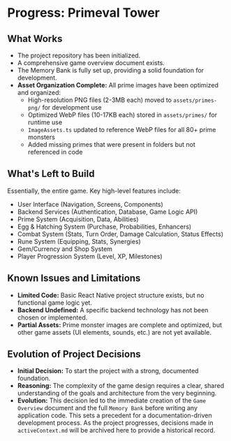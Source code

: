 # Progress: Primeval Tower

## What Works
- The project repository has been initialized.
- A comprehensive game overview document exists.
- The Memory Bank is fully set up, providing a solid foundation for development.
- **Asset Organization Complete:** All prime images have been optimized and organized:
  - High-resolution PNG files (2-3MB each) moved to `assets/primes-png/` for development use
  - Optimized WebP files (10-17KB each) stored in `assets/primes/` for runtime use
  - `ImageAssets.ts` updated to reference WebP files for all 80+ prime monsters
  - Added missing primes that were present in folders but not referenced in code

## What's Left to Build
Essentially, the entire game. Key high-level features include:
- User Interface (Navigation, Screens, Components)
- Backend Services (Authentication, Database, Game Logic API)
- Prime System (Acquisition, Data, Abilities)
- Egg & Hatching System (Purchase, Probabilities, Enhancers)
- Combat System (Stats, Turn Order, Damage Calculation, Status Effects)
- Rune System (Equipping, Stats, Synergies)
- Gem/Currency and Shop System
- Player Progression System (Level, XP, Milestones)

## Known Issues and Limitations
- **Limited Code:** Basic React Native project structure exists, but no functional game logic yet.
- **Backend Undefined:** A specific backend technology has not been chosen or implemented.
- **Partial Assets:** Prime monster images are complete and optimized, but other game assets (UI elements, sounds, etc.) are not yet available.

## Evolution of Project Decisions
- **Initial Decision:** To start the project with a strong, documented foundation.
- **Reasoning:** The complexity of the game design requires a clear, shared understanding of the goals and architecture from the very beginning.
- **Evolution:** This decision led to the immediate creation of the `Game Overview` document and the full `Memory Bank` before writing any application code. This sets a precedent for a documentation-driven development process. As the project progresses, decisions made in `activeContext.md` will be archived here to provide a historical record. 